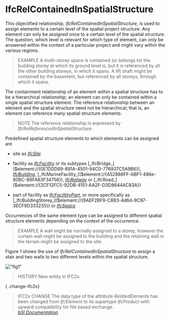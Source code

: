 IfcRelContainedInSpatialStructure
=================================
This objectified relationship, _IfcRelContainedInSpatialStructure_, is used to
assign elements to a certain level of the spatial project structure. Any
element can only be assigned once to a certain level of the spatial structure.
The question, which level is relevant for which type of element, can only be
answered within the context of a particular project and might vary within the
various regions.  
  
> EXAMPLE A multi-storey space is contained (or belongs to) the building
> storey at which its ground level is, but it is referenced by all the other
> building storeys, in which it spans. A lift shaft might be contained by the
> basement, but referenced by all storeys, through which it spans.  
  
The containment relationship of an element within a spatial structure has to
be a hierarchical relationship; an element can only be contained within a
single spatial structure element. The reference relationship between an
element and the spatial structure need not be hierarchical; that is, an
element can reference many spatial structure elements.  
  
> NOTE The reference relationship is expressed by
> _IfcRelReferencedInSpatialStructure_.  
  
Predefined spatial structure elements to which elements can be assigned are  

  

  * site as [_IfcSite_]($element://{2E1AEFD9-0C13-4c37-ADD3-F1FF076F7A3C})
  

  * facility as [_IfcFacility_]($element://{BF7D2E47-9C5D-4d0e-873E-34760E593EAC}) or its subtypes [_IfcBridge_]($element://{0E1DDD89-891A-4501-94C0-776937C5A9B6}), [_IfcBuilding_]($element://{6A41B6BC-5685-455c-84F7-0CBCEAF26389}), [_IfcMarineFacility_]($element://{A52886FF-ABF1-486e-80BC-B8FA83F34756}), [_IfcRailway_]($element://{CA669BBF-23DC-4d50-B4A3-F34551C17181}) or [_IfcRoad_]($element://{2CF12FC5-92DB-4151-AA2F-D3D8644AC83A})
  

  * part of facility as [_IfcFaciltityPart_]($element://{61C7E8E9-D8A6-4955-ACCB-2865F2D81503}), or more specifically as [_IfcBuildingStorey_]($element://{9AEF2BF9-C883-4d6d-9C97-3ECF9D333235}) or [_IfcSpace_]($element://{51F70274-0484-4e6b-899A-1D0445F25124})
  

  
Occurrences of the same element type can be assigned to different spatial
structure elements depending on the context of the occurrence.  
  
> EXAMPLE A wall might be normally assigned to a storey, however the curtain
> wall might be assigned to the building and the retaining wall in the terrain
> might be assigned to the site.  
  
Figure 1 shows the use of _IfcRelContainedInSpatialStructure_ to assign a
stair and two walls to two different levels within the spatial structure.  
  
!["fig1"](../figures/ifcrelcontainedinspatialstructure-fig1.png "Figure 1 —
Relationship for spatial structure containment")  
  
> HISTORY New entity in IFC2x.  
  
{ .change-ifc2x}  
> IFC2x CHANGE The data type of the attribute _RelatedElements_ has been
> changed from _IfcElement_ to its supertype _IfcProduct_ with upward
> compatibility for file based exchange.  
[ _bSI
Documentation_](https://standards.buildingsmart.org/IFC/DEV/IFC4_2/FINAL/HTML/schema/ifcproductextension/lexical/ifcrelcontainedinspatialstructure.htm)


